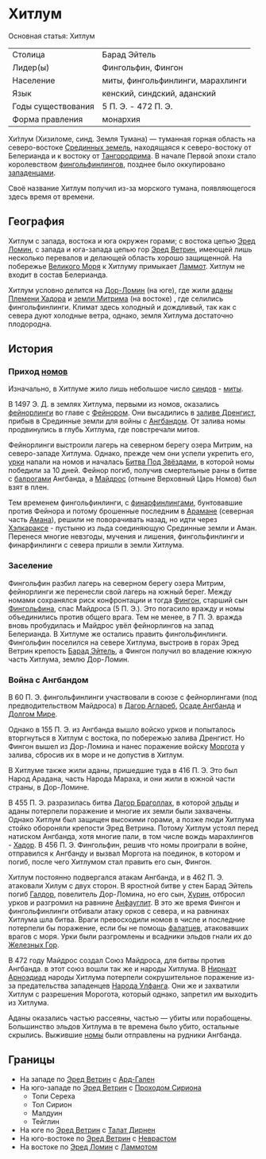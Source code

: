 # Хитлум

Основная статья: Хитлум

|                   |                                   |
|-------------------|-----------------------------------|
|Столица            |Барад Эйтель                       |
|Лидер(ы)           |Фингольфин, Фингон                 |
|Население          |миты, фингольфинлинги, марахлинги  |
|Язык	            |кенский, синдский, аданский        |
|Годы существования |5 П. Э. - 472 П. Э.                |
|Форма правления    |монархия                           |

Хи́тлум (Хизиломе, синд. Земля Тумана) — туманная горная область на
северо-востоке [Срединных земель](Срединные%20Земли.md), находящаяся к
северо-востоку от Белерианда и к востоку от [Тангородрима](Тангородрим.md). В
начале Первой эпохи стало королевством
[фингольфинлингов](Народы/фингольфинлинги.md), позднее было оккупировано
[западенцами](Народы/западенцы.md).

Своё название Хитлум получил из-за морского тумана, появляющегося здесь время
от времени. 

## География

Хитлум с запада, востока и юга окружен горами; с востока цепью
[Эред Ломин](Эред%20Ломин.md), с запада и юга-запада цепью гор
[Эред Ветрин](Эред%20Ветрин.md), имеющей лишь несколько перевалов и делающей
область хорошо защищенной. На побережье [Великого Моря](Великое%20Море.md) к
Хитлуму примыкает [Ламмот](Ламмот.md). Хитлум не входит в состав Белерианда.
 
Хитлум условно делится на [Дор-Ломин](Дор-Ломин.md) (на юге), где жили
[аданы](Народы/аданы.md) [Племени Хадора](Народы/хадорлинги.md) и
[земли Митрима](Митрим.md) (на востоке) , где селились фингольфинлинги. Климат
здесь холодный и дождливый, так как с севера дуют холодные ветра, однако, земля
Хитлума достаточно плодородна.

## История

### Приход [номов](Народы/номы.md)

Изначально, в Хитлуме жило лишь небольшое число [синдов](Народы/синды.md) -
[миты](Народы/миты.md).

В 1497 Э. Д. в землях Хитлума, первыми из номов, оказались
[фейнорлинги](Народы/фейнорлинги.md) во главе с [Фейнором](Личности/Фейнор.md).
Они высадились в [заливе Дренгист](Дренгист.md), прибыв в Срединные земли
для войны с [Ангбандом](Ангбанд.md). От залива номы продвинулись в глубь
Хитлума, где повстречали митов.

Фейнорлинги выстроили лагерь на северном берегу озера Митрим, на северо-западе
Хитлума. Однако, прежде чем они успели укрепить его, [урки](Народы/урки.md)
напали на номов и началась [Битва Под Звёздами](Войны/Первая%20Война.md), в
которой номы победили за 10 дней. Фейнор погиб, получив смертельные раны в
битве с [балрогами](Народы/балроги.md) Ангбанда, а
[Майдрос](Личности/Майдрос.md) (отныне Верховный Царь Номов) был взят в плен.

Тем временем фингольфинлинги, с [финарфинлингами](Народы/финарфинлинги.md),
бунтовавшие против Фейнора и потому брошенные последним в [Арамане](../../Анкором/Араман.md)
(северная часть [Амана](../../Анкором/index.md)), решили не поворачивать назад,
но идти через [Хэлкараксе](Хэлкаракс.md) - пустыню из льда соединяющую
Срединные земли и Аман. Перенеся многие невзгоды, мучения и лишения,
фингольфинлинги и финарфинлинги с севера пришли в земли Хитлума.

### Заселение

Фингольфин разбил лагерь на северном берегу озера Митрим, фейнорлинги же
перенесли свой лагерь на южный берег. Между номами сохранялся риск конфронтации
и тогда [Фингон](Личности/Фингон.md), старший сын
[Фингольфина](Личности/Фингольфин.md), спас Майдроса (5 П. Э.). Это погасило
вражду и номы объединились против общего врага. Тем не менее, в 7 П. Э. вражда
вновь пробудилась и Майдрос увёл фейнорлингов на запад Белерианда. В Хитлуме же
остались править фингольфинлинги. Фингольфин поселился на севере Хитлума,
выстроив в горах Эред Ветрин крепость [Барад Эйтель](Барад%20Эйтель.md), а
Фингон получил во владение южную часть Хитлума, землю Дор-Ломин.

### Война с Ангбандом

В 60 П. Э. фингольфинлинги участвовали в союзе с фейнорлингами (под
предводительством Майдроса) в [Дагор Аглареб](Войны/Вторая%20Война.md),
[Осаде Ангбанда](Войны/Третья%20Война.md) и
[Долгом Мире](Войны/Долгий%20Мир.md).

Однако в 155 П. Э. из Ангбанда вышло войско урков и попыталось вторгнуться в
Хитлум с востока, по побережью залива Дренгист. Но Фингон вышел из Дор-Ломина и
нанес поражение войску [Моргота](Личности/Моргот.md) у залива, сбросив их в
море и не допустив в Хитлум.

В Хитлуме также жили аданы, пришедшие туда в 416 П. Э. Это был Народ Арадана,
часть Народа Мараха, и они жили в южной части страны, в Дор-Ломине.

В 455 П. Э. разразилась битва [Дагор Браголлах](Войны/Четвертая%20Война.md), в
которой [эльды](Народы/эльды.md) и аданы потерпели поражение и многие их земли
были захвачены. Однако Хитлум был защищен высокими горами, а позже люди Хитлума
стойко обороняли крепости Эред Ветрина. Потому Хитлум устоял перед натиском
Ангбанда, хотя многие пали, в том числе вождь марахлингов -
[Хадор](Личности/Хадор.md). В 456 П. Э. Фингольфин, решив что номы проиграли в
войне, отправился к Ангбанду и вызвал Моргота на поединок, в котором и погиб,
после чего Хитлумом стал править его сын, Фингон.

Хитлум постоянно подвергался атакам Ангбанда, и в 462 П. Э. атаковали Хилум с
двух сторон. В яростной битве у стен Барад Эйтель погиб
[Галдор](Личности/Галдор.md), повелитель Дор-Ломина, но его сын,
[Хурин](Личности/Хурин.md), отбросил урков и разгромил на равнине
[Анфауглит](Ард-Гален.md). В это же время Фингон и фингольфинлинги отбивали
атаку орков с севера, и на равнинах Хитлума шла битва. Враги превосходили номов
в числе и последние потерпели бы поражение, если бы не помощь
[фалатцев](Народы/фалатцы.md), атаковавших врагов с моря. Урки были разгромлены
и всадники эльдов гнали их до [Железных Гор](Железные%20Горы.md).

В 472 году Майдрос создал Союз Майдроса, для битвы против Ангбанда. в этот союз
вошли так же и народы Хитлума. В [Нирнаэт Арноэдиад](Войны/Пятая%20Война.md)
народы Хитлума потерпели сокрушительное поражение из-за предательства
западенцев [Народа Улфанга](Народы/ульфганглинги.md). Они же и захватили Хитлум
с разрешения Морогота, который однако, запретил им выходить из Хитлума.

Аданы оказались частью рассеяны, частью — убиты или порабощены. Большинство
эльдов Хитлума в те времена было убито, остальные скрылись. Выжившие
[номы](Народы/номы.md) были отправлены на рудники Ангбанда.

## Границы

*   На западе по [Эред Ветрин](Эред%20Ветрин.md) с [Ард-Гален](Ард-Гален.md)
*   На юго-западе по [Эред Ветрин](Эред%20Ветрин.md) с [Проходом Сириона](Ущелье%20Сириона.md)
    *   Топи Сереха
    *   Тол Сирион
    *   Малдуин
    *   Тейглин
*   На юге по [Эред Ветрин](Эред%20Ветрин.md) с [Талат Дирнен](Талат%20Дирнен.md)
*   На юго-востоке по [Эред Ветрин](Эред%20Ветрин.md) с [Неврастом](Невраст.md)
*   На востоке по [Эред Ломин](Эред%20Ломин.md) с [Ламмотом](Ламмот.md)

